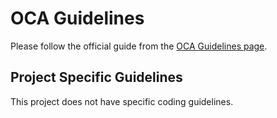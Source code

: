 # OCA Guidelines

Please follow the official guide from the
[OCA Guidelines page](https://github.com/OCA/maintainer-tools/blob/master/CONTRIBUTING.md).

## Project Specific Guidelines

This project does not have specific coding guidelines.
